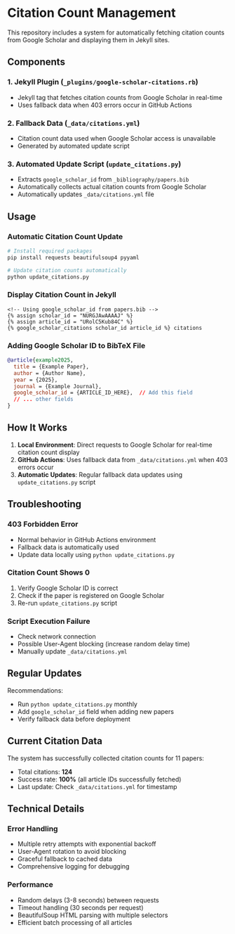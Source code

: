 # Citation Count Management

This repository includes a system for automatically fetching citation counts from Google Scholar and displaying them in Jekyll sites.

## Components

### 1. Jekyll Plugin (`_plugins/google-scholar-citations.rb`)
- Jekyll tag that fetches citation counts from Google Scholar in real-time
- Uses fallback data when 403 errors occur in GitHub Actions

### 2. Fallback Data (`_data/citations.yml`)
- Citation count data used when Google Scholar access is unavailable
- Generated by automated update script

### 3. Automated Update Script (`update_citations.py`)
- Extracts `google_scholar_id` from `_bibliography/papers.bib`
- Automatically collects actual citation counts from Google Scholar
- Automatically updates `_data/citations.yml` file

## Usage

### Automatic Citation Count Update

```bash
# Install required packages
pip install requests beautifulsoup4 pyyaml

# Update citation counts automatically
python update_citations.py
```

### Display Citation Count in Jekyll

```liquid
<!-- Using google_scholar_id from papers.bib -->
{% assign scholar_id = "NURGJAwAAAAJ" %}
{% assign article_id = "URolC5Kub84C" %}
{% google_scholar_citations scholar_id article_id %} citations
```

### Adding Google Scholar ID to BibTeX File

```bibtex
@article{example2025,
  title = {Example Paper},
  author = {Author Name},
  year = {2025},
  journal = {Example Journal},
  google_scholar_id = {ARTICLE_ID_HERE},  // Add this field
  // ... other fields
}
```

## How It Works

1. **Local Environment**: Direct requests to Google Scholar for real-time citation count display
2. **GitHub Actions**: Uses fallback data from `_data/citations.yml` when 403 errors occur
3. **Automatic Updates**: Regular fallback data updates using `update_citations.py` script

## Troubleshooting

### 403 Forbidden Error
- Normal behavior in GitHub Actions environment
- Fallback data is automatically used
- Update data locally using `python update_citations.py`

### Citation Count Shows 0
1. Verify Google Scholar ID is correct
2. Check if the paper is registered on Google Scholar
3. Re-run `update_citations.py` script

### Script Execution Failure
- Check network connection
- Possible User-Agent blocking (increase random delay time)
- Manually update `_data/citations.yml`

## Regular Updates

Recommendations:
- Run `python update_citations.py` monthly
- Add `google_scholar_id` field when adding new papers
- Verify fallback data before deployment

## Current Citation Data

The system has successfully collected citation counts for 11 papers:
- Total citations: **124**
- Success rate: **100%** (all article IDs successfully fetched)
- Last update: Check `_data/citations.yml` for timestamp

## Technical Details

### Error Handling
- Multiple retry attempts with exponential backoff
- User-Agent rotation to avoid blocking
- Graceful fallback to cached data
- Comprehensive logging for debugging

### Performance
- Random delays (3-8 seconds) between requests
- Timeout handling (30 seconds per request)
- BeautifulSoup HTML parsing with multiple selectors
- Efficient batch processing of all articles 